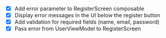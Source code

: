- [x] Add error parameter to RegisterScreen composable
- [x] Display error messages in the UI below the register button
- [x] Add validation for required fields (name, email, password)
- [x] Pass error from UserViewModel to RegisterScreen
